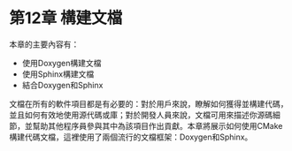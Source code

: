 # 第12章 構建文檔

本章的主要內容有：

* 使用Doxygen構建文檔
* 使用Sphinx構建文檔
* 結合Doxygen和Sphinx

文檔在所有的軟件項目都是有必要的：對於用戶來說，瞭解如何獲得並構建代碼，並且如何有效地使用源代碼或庫；對於開發人員來說，文檔可用來描述你源碼細節，並幫助其他程序員參與其中為該項目作出貢獻。本章將展示如何使用CMake構建代碼文檔，這裡使用了兩個流行的文檔框架：Doxygen和Sphinx。